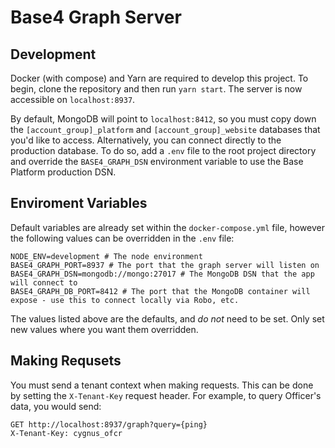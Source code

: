 # Base4 Graph Server

## Development
Docker (with compose) and Yarn are required to develop this project. To begin, clone the repository and then run `yarn start`. The server is now accessible on `localhost:8937`.

By default, MongoDB will point to `localhost:8412`, so you must copy down the `[account_group]_platform` and `[account_group]_website` databases that you'd like to access. Alternatively, you can connect directly to the production database. To do so, add a `.env` file to the root project directory and override the `BASE4_GRAPH_DSN` environment variable to use the Base Platform production DSN.

## Enviroment Variables
Default variables are already set within the `docker-compose.yml` file, however the following values can be overridden in the `.env` file:
```
NODE_ENV=development # The node environment
BASE4_GRAPH_PORT=8937 # The port that the graph server will listen on
BASE4_GRAPH_DSN=mongodb://mongo:27017 # The MongoDB DSN that the app will connect to
BASE4_GRAPH_DB_PORT=8412 # The port that the MongoDB container will expose - use this to connect locally via Robo, etc.

```
The values listed above are the defaults, and _do not_ need to be set. Only set new values where you want them overridden.

## Making Requsets
You must send a tenant context when making requests. This can be done by setting the `X-Tenant-Key` request header. For example, to query Officer's data, you would send:

```
GET http://localhost:8937/graph?query={ping}
X-Tenant-Key: cygnus_ofcr
```
